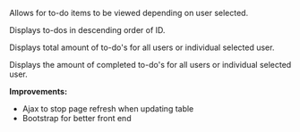 Allows for to-do items to be viewed depending on user selected.

Displays to-dos in descending order of ID.

Displays total amount of to-do's for all users or individual selected user.

Displays the amount of completed to-do's for all users or individual selected user. 

<b>Improvements: </b>
- Ajax to stop page refresh when updating table
- Bootstrap for better front end

